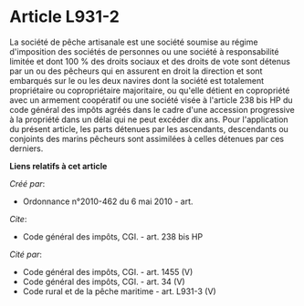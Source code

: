 # Article L931-2

La société de pêche artisanale est une société soumise au régime d'imposition des sociétés de personnes ou une société à
responsabilité limitée et dont 100 % des droits sociaux et des droits de vote sont détenus par un ou des pêcheurs qui en
assurent en droit la direction et sont embarqués sur le ou les deux navires dont la société est totalement propriétaire ou
copropriétaire majoritaire, ou qu'elle détient en copropriété avec un armement coopératif ou une société visée à l'article
238 bis HP du code général des impôts agréés dans le cadre d'une accession progressive à la propriété dans un délai qui ne
peut excéder dix ans. Pour l'application du présent article, les parts détenues par les ascendants, descendants ou conjoints
des marins pêcheurs sont assimilées à celles détenues par ces derniers.

**Liens relatifs à cet article**

_Créé par_:

  - Ordonnance n°2010-462 du 6 mai 2010 - art.

_Cite_:

  - Code général des impôts, CGI. - art. 238 bis HP

_Cité par_:

  - Code général des impôts, CGI. - art. 1455 (V)
  - Code général des impôts, CGI. - art. 34 (V)
  - Code rural et  de la pêche maritime - art. L931-3 (V)

